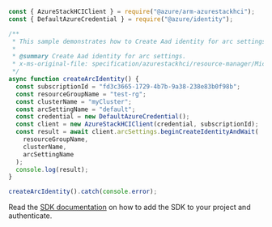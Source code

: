 ```javascript
const { AzureStackHCIClient } = require("@azure/arm-azurestackhci");
const { DefaultAzureCredential } = require("@azure/identity");

/**
 * This sample demonstrates how to Create Aad identity for arc settings.
 *
 * @summary Create Aad identity for arc settings.
 * x-ms-original-file: specification/azurestackhci/resource-manager/Microsoft.AzureStackHCI/stable/2022-05-01/examples/CreateArcIdentity.json
 */
async function createArcIdentity() {
  const subscriptionId = "fd3c3665-1729-4b7b-9a38-238e83b0f98b";
  const resourceGroupName = "test-rg";
  const clusterName = "myCluster";
  const arcSettingName = "default";
  const credential = new DefaultAzureCredential();
  const client = new AzureStackHCIClient(credential, subscriptionId);
  const result = await client.arcSettings.beginCreateIdentityAndWait(
    resourceGroupName,
    clusterName,
    arcSettingName
  );
  console.log(result);
}

createArcIdentity().catch(console.error);
```

Read the [SDK documentation](https://github.com/Azure/azure-sdk-for-js/blob/%40azure%2Farm-azurestackhci_3.0.0/sdk/azurestackhci/arm-azurestackhci/README.md) on how to add the SDK to your project and authenticate.
